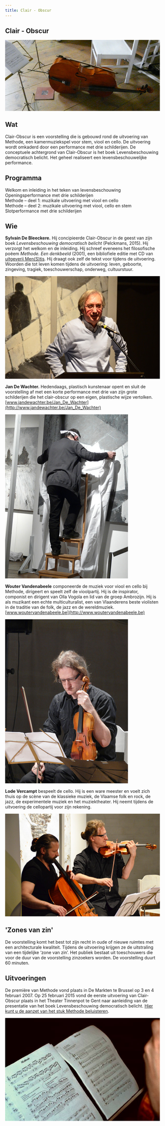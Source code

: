 ```yaml
---
title: Clair - Obscur
---
```

## Clair - Obscur

![Cello](./Cello.JPG)

## Wat

Clair-Obscur is een voorstelling die is gebouwd rond de uitvoering van Methode, een kamermuziekspel voor stem, viool en cello. De uitvoering wordt omkaderd door een performance met drie schilderijen. De conceptuele achtergrond van Clair-Obscur is het boek Levensbeschouwing democratisch belicht. Het geheel realiseert een levensbeschouwelijke performance.

## Programma

Welkom en inleiding in het teken van levensbeschouwing  
Openingsperformance met drie schilderijen  
Methode – deel 1: muzikale uitvoering met viool en cello  
Methode – deel 2: muzikale uitvoering met viool, cello en stem  
Slotperformance met drie schilderijen

## Wie

**Sylvain De Bleeckere.** Hij concipieerde Clair-Obscur in de geest van zijn boek  _Levensbeschouwing democratisch belicht_ (Pelckmans, 2015). Hij verzorgt het welkom en de inleiding. Hij schreef eveneens het filosofische poëem _Methode. Een denkbeeld_ (2001), een bibliofiele editie met CD van [uitgeverij Men(S)tis](/uitgeverij/). Hij draagt ook zelf de tekst voor tijdens de uitvoering. Woorden die tot leven komen tijdens de uitvoering: leven, geboorte, zingeving, tragiek, toeschouwerschap, onderweg, cultuurstuur.

![Sylvain De Bleeckere](./Sylvain.JPG)


**Jan De Wachter.** Hedendaags, plastisch kunstenaar opent en sluit de voorstelling af met een korte performance met drie van zijn grote schilderijen die het clair-obscur op een eigen, plastische wijze vertolken. [www.jandewachter.be/Jan_De_Wachter](http://www.jandewachter.be/Jan_De_Wachter)

![Jan De Wachter](./Jan.JPG)


**Wouter Vandenabeele** componeerde de muziek voor viool en cello bij Methode, dirigeert en speelt zelf de vioolpartij. Hij is de inspirator, componist en dirigent van Olla Vogola en lid van de groep Ambrozijn. Hij is als muzikant een echte multiculturalist, een van Vlaanderens beste violisten in de traditie van de folk, de jazz en de wereldmuziek. [www.woutervandenabeele.be](http://www.woutervandenabeele.be)

![Wouter Vandenabeele](./Wouter.JPG)

**Lode Vercampt** bespeelt de cello. Hij is een ware meester en voelt zich thuis op de scène van de klassieke muziek, de Vlaamse folk en rock, de jazz, de experimentele muziek en het muziektheater. Hij neemt tijdens de uitvoering de cellopartij voor zijn rekening.

![Lode Vercampt](./Muzikanten.JPG)

## 'Zones van zin'

De voorstelling komt het best tot zijn recht in oude of nieuwe ruimtes met een architecturale kwaliteit. Tijdens de uitvoering krijgen ze de uitstraling van een tijdelijke ‘zone van zin’. Het publiek bestaat uit toeschouwers die voor de duur van de voorstelling zinzoekers worden. De voorstelling duurt 60 minuten.

## Uitvoeringen

De première van Methode vond plaats in De Markten te Brussel op 3 en 4 februari 2007\. Op 25 februari 2015 vond de eerste uitvoering van Clair-Obscur plaats in het Theater Tinnenpot te Gent naar aanleiding van de presentatie van het boek Levensbeschouwing democratisch belicht. [Hier kunt u de aanzet van het stuk Methode beluisteren](Prelude.mp3).

![](./Partituur.JPG)
